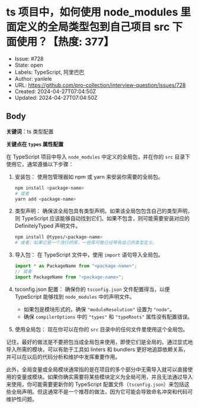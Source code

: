 # ts 项目中，如何使用 node_modules 里面定义的全局类型包到自己项目 src 下面使用？【热度: 377】

- Issue: #728
- State: open
- Labels: TypeScript, 阿里巴巴
- Author: yanlele
- URL: https://github.com/pro-collection/interview-question/issues/728
- Created: 2024-04-27T07:04:50Z
- Updated: 2024-04-27T07:04:50Z

## Body

**关键词**：ts 类型配置

**关键点在 `types` 属性配置**

在 TypeScript 项目中导入 `node_modules` 中定义的全局包，并在你的 `src` 目录下使用它，通常遵循以下步骤：

1. 安装包：
   使用包管理器如 npm 或 yarn 来安装你需要的全局包。

   ```sh
   npm install <package-name>
   # 或者
   yarn add <package-name>
   ```

2. 类型声明：
   确保该全局包具有类型声明。如果该全局包包含自己的类型声明，则 TypeScript 应该能够自动找到它们。如果不包含，则可能需要安装对应的 DefinitelyTyped 声明文件。

   ```sh
   npm install @types/<package-name>
   # 或者，如果它是一个流行的库，一些库可能已经带有自己的类型定义。
   ```

3. 导入包：
   在 TypeScript 文件中，使用 `import` 语句导入全局包。

   ```typescript
   import * as PackageName from "<package-name>";
   // 或者
   import PackageName from "<package-name>";
   ```

4. tsconfig.json 配置：
   确保你的 `tsconfig.json` 文件配置得当，以便 TypeScript 能够找到 `node_modules` 中的声明文件。

   - 如果包是模块形式的，确保 `"moduleResolution"` 设置为 `"node"`。
   - 确保 `compilerOptions` 中的 `"types"` 和 `"typeRoots"` 属性没有配置错误。

5. 使用全局包：
   现在你可以在你的 `src` 目录中的任何文件里使用这个全局包。

记住，最好的做法是不要把包当成全局包来使用，即使它们是全局的。通过显式地导入所需的模块，可以有助于工具如 linters 和 bundlers 更好地追踪依赖关系，并可以在以后的代码分析和维护中发挥重要作用。

此外，全局变量或全局模块通常指的是在项目的多个部分中无需导入就可以直接使用的变量或模块。如果你确实需要将某些模块定义为全局可用，并且无法通过导入来使用，你可能需要更新你的 TypeScript 配置文件（`tsconfig.json`）来包括这些全局声明。但这通常不是一个推荐的做法，因为它可能会导致命名冲突和代码可维护性问题。

